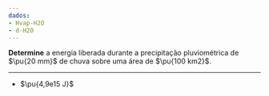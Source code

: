 ```yaml
---
dados:
- Hvap-H2O
- d-H2O
---
```

**Determine** a energia liberada durante a precipitação pluviométrica de $\pu{20 mm}$ de chuva sobre uma área de $\pu{100 km2}$.

---

- $\pu{4,9e15 J}$


